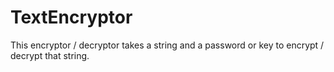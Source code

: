 # TextEncryptor
This encryptor / decryptor takes a string and a password or key to encrypt / decrypt that string.
